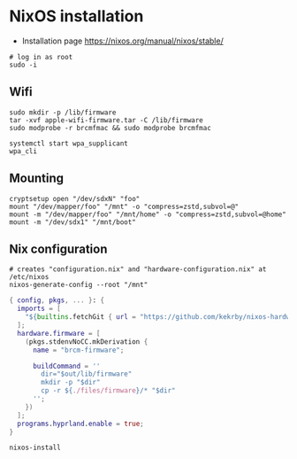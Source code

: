# NixOS installation

- Installation page <https://nixos.org/manual/nixos/stable/>

```shell
# log in as root
sudo -i
```

## Wifi

```shell
sudo mkdir -p /lib/firmware
tar -xvf apple-wifi-firmware.tar -C /lib/firmware
sudo modprobe -r brcmfmac && sudo modprobe brcmfmac
```

```shell
systemctl start wpa_supplicant
wpa_cli
```

## Mounting

```shell
cryptsetup open "/dev/sdxN" "foo"
mount "/dev/mapper/foo" "/mnt" -o "compress=zstd,subvol=@"
mount -m "/dev/mapper/foo" "/mnt/home" -o "compress=zstd,subvol=@home"
mount -m "/dev/sdx1" "/mnt/boot"
```

## Nix configuration

```shell
# creates "configuration.nix" and "hardware-configuration.nix" at /etc/nixos
nixos-generate-config --root "/mnt"
```

```nix
{ config, pkgs, ... }: {
  imports = [
    "${builtins.fetchGit { url = "https://github.com/kekrby/nixos-hardware.git"; }}/apple/t2"
  ];
  hardware.firmware = [
    (pkgs.stdenvNoCC.mkDerivation {
      name = "brcm-firmware";

      buildCommand = ''
        dir="$out/lib/firmware"
        mkdir -p "$dir"
        cp -r ${./files/firmware}/* "$dir"
      '';
    })
  ];
  programs.hyprland.enable = true;
}

```

```shell
nixos-install
```
